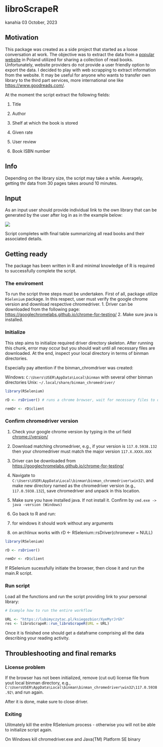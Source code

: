 libroScrapeR
================
kanahia
03 October, 2023

## Motivation

This package was created as a side project that started as a loose
conversation at work. The objective was to extract the data from a
[popular website](https://lubimyczytac.pl) in Poland utilized for
sharing a collection of read books. Unfortunately, website providers do
not provide a user friendly option to export the data. I decided to play
with web scrapping to extract information from the website. It may be
useful for anyone who wants to transfer own library to the third part
services, more international one like <https://www.goodreads.com/>.

At the moment the script extract the following fields:

1.  Title

2.  Author

3.  Shelf at which the book is stored

4.  Given rate

5.  User review

6.  Book ISBN number

## Info

Depending on the library size, the script may take a while. Averagely,
getting thr data from 30 pages takes around 10 minutes.

## Input

As an input user should provide individual link to the own library that
can be generated by the user after log in as in the example below:

![](https://github.com/kanahia/libroScrapeR/assets/49271254/63b54e86-7595-4b0d-9c62-ef6572e70f02)

Script completes with final table summarizing all read books and their
associated details.

## Getting ready

The package has been written in R and minimal knowledge of R is required
to successfully complete the script.

### The enviroment

To run the script three steps must be undertaken. First of all, package
utilize `RSelenium` package. In this respect, user must verify the
google chrome version and download respective chromedriver. 1. Driver
can be downloaded from the following page:
<https://googlechromelabs.github.io/chrome-for-testing/> 2. Make sure
java is installed.

### Initialize

This step aims to initialize required driver directory skeleton. After
running this chunk, error may occur but you should wait until all
necessary files are downloaded. At the end, inspect your local directory
in terms of binman directories.

Especially pay attention if the binman_chromdriver was created:

Windows: `C:\Users\USER\AppData\Local\binman` with several other binman
directories Unix: `~/.local/share/binman_chromedriver/`

``` r
library(RSelenium)

rD <- rsDriver() # runs a chrome browser, wait for necessary files to download # must be null on windows!

remDr <- rD$client
```

### Confirm chromedriver version

1.  Check your google chrome version by typing in the url field
    <chrome://version/>

2.  Download matching chromedriver, e.g., if your version is
    `117.0.5938.132` then your chromedriver must match the major version
    `117.X.XXXX.XXX`

3.  Driver can be downloaded from
    <https://googlechromelabs.github.io/chrome-for-testing/>

4.  Navigate to
    `C:\Users\USER\AppData\Local\binman\binman_chromedriver\win32\` and
    make new directory named as the chromedriver version (e.g.,
    `117.0.5938.132`), save chromedriver and unpack in this location.

5.  Make sure you have installed java. If not install it. Confirm by
    `cmd.exe -> java -version (Windows)`

6.  Go back to R and run:

7.  for windows it should work without any arguments

8.  on archlinux works with rD \<- RSelenium::rsDriver(chromever = NULL)

``` r
library(RSelenium)

rD <- rsDriver()

remDr <- rD$client 
```

If RSelenium sucessfully initiate the browser, then close it and run the
main.R script.

### Run script

Load all the functions and run the script providing link to your
personal library:

``` r
# Example how to run the entire workflow

URL <- "https://lubimyczytac.pl/ksiegozbior/XyeMyrJrGh"
res <- libroScrapeR::run_libroScrapeR(URL = URL)
```

Once it is finished one should get a dataframe comprising all the data
describing your reading activity.

## Throubleshooting and final remarks

### License problem

If the browser has not been initialized, remove (cut out) license file
from yout local binman directory, e.g.,
`C:\UsersUSER\AppData\Local\binman\binman_chromedriver\win32\117.0.5938.92\`
and run again.

After it is done, make sure to close driver.

### Exiting

Ulitmately kill the enitre RSelenium process - otherwise you will not be
able to initialize script again.

On Windows kill chromedriver.exe and Java(TM) Platform SE binary
